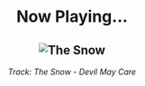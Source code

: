 <div align="center"> 
<h1>Now Playing...</h1>

![The Snow](https://i.scdn.co/image/ab67616d00001e025876ced111185cbe4818ad66)
--
_<p>Track: The Snow - Devil May Care </p>_
</div>
